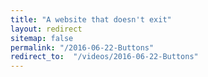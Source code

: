 ```yaml
---
title: "A website that doesn't exit"
layout: redirect
sitemap: false
permalink: "/2016-06-22-Buttons"
redirect_to:  "/videos/2016-06-22-Buttons"
---
```

